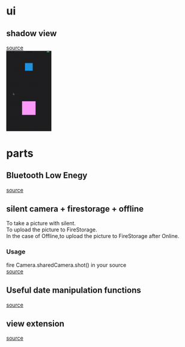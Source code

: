 # ui
## shadow view
<a href="https://github.com/highchops1981/mypace-swift/tree/master/ui/shadowView">source</a><br>
<img src="https://github.com/highchops1981/mypace-res/blob/master/shadowview.gif" alt="" title="" width=120>
# parts
## Bluetooth Low Enegy
<a href="https://github.com/highchops1981/mypace-swift/tree/master/parts/ble">source</a><br>
## silent camera + firestorage + offline
To take a picture with silent.<br>
To upload the picture to FireStorage.<br>
In the case of  Offline,to upload the picture to FireStorage after Online.<br>
### Usage
fire Camera.sharedCamera.shot() in your source<br>
<a href="https://github.com/highchops1981/mypace-swift/tree/master/parts/silent%20camera%2Bfirestorage%2Boffline/silentcamera%2Bfirestorage%2Boffline">source</a><br>
## Useful date manipulation functions
<a href="https://github.com/highchops1981/mypace-swift/blob/master/parts/DateUtil.swift">source</a><br>
## view extension
<a href="https://github.com/highchops1981/mypace-swift/blob/master/parts/UIView_Extension.swift">source</a><br>
